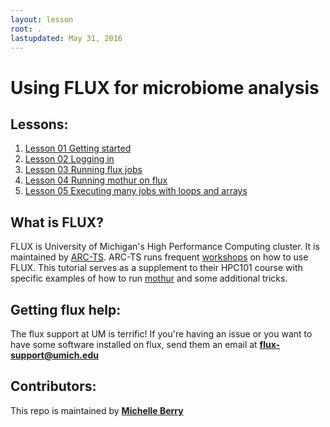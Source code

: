 ```yaml
---
layout: lesson
root: .
lastupdated: May 31, 2016
---
```



Using FLUX for microbiome analysis
=======


<!-- ###### INDEX OF LESSONS ON THIS TOPIC ###### -->

## Lessons:


1. [Lesson 01 Getting started](lessons/01-getting-started.html)
2. [Lesson 02 Logging in](lessons/02-login.html)
3. [Lesson 03 Running flux jobs](lessons/03-jobs.html)
4. [Lesson 04 Running mothur on flux](lessons/04-running-mothur.html)
5. [Lesson 05 Executing many jobs with loops and arrays](lessons/05-job-arrays.html)

## What is FLUX? 
FLUX is University of Michigan's High Performance Computing cluster. It is maintained by [ARC-TS](http://arc-ts.umich.edu/systems-and-services/flux/). ARC-TS runs frequent [workshops](http://cscar.research.umich.edu/hpc-workshops/) on how to use FLUX.
This tutorial serves as a supplement to their HPC101 course with specific examples of how to run [mothur](http://www.mothur.org/) and some additional tricks.

## Getting flux help:
The flux support at UM is terrific! If you're having an issue or you want to have some software installed on flux, send them an email at **flux-support@umich.edu**


## Contributors:
This repo is maintained by [**Michelle Berry**](https://github.com/michberr)

